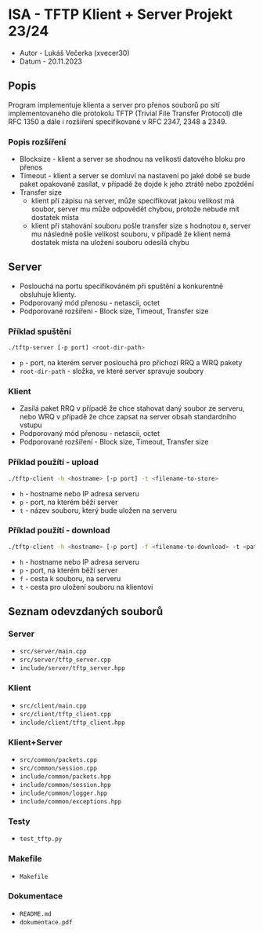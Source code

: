 # ISA - TFTP Klient + Server Projekt 23/24
- Autor - Lukáš Večerka (xvecer30)
- Datum - 20.11.2023

## Popis
Program implementuje klienta a server pro přenos souborů po sítí implementovaného dle protokolu TFTP (Trivial File Transfer Protocol) dle RFC 1350 a dále i rozšiření specifikované v RFC 2347, 2348 a 2349.

### Popis rozšíření
- Blocksize - klient a server se shodnou na velikosti datového bloku pro přenos
- Timeout - klient a server se domluví na nastavení po jaké době se bude paket opakovaně zasílat, v případě že dojde k jeho ztrátě nebo zpoždění
- Transfer size 
    - klient při zápisu na server, může specifikovat jakou velikost má soubor, server mu může odpovědět chybou, protože nebude mít dostatek místa
    - klient při stahování souboru pošle transfer size s hodnotou `0`, server mu následně pošle velikost souboru, v případě že klient nemá dostatek místa na uložení souboru odesílá chybu

## Server
- Poslouchá na portu specifikováném při spuštění a konkurentně obsluhuje klienty.
- Podporovaný mód přenosu - netascii, octet
- Podporované rozšíření - Block size, Timeout, Transfer size

### Příklad spuštění
```bash
./tftp-server [-p port] <root-dir-path>
```
- `p` - port, na kterém server poslouchá pro příchozí RRQ a WRQ pakety
- `root-dir-path` - složka, ve které server spravuje soubory

### Klient
- Zasílá paket RRQ v případě že chce stahovat daný soubor ze serveru, nebo WRQ v případě že chce zapsat na server obsah standardního vstupu
- Podporovaný mód přenosu - netascii, octet
- Podporované rozšíření - Block size, Timeout, Transfer size

### Příklad použítí - upload
```bash
./tftp-client -h <hostname> [-p port] -t <filename-to-store>
```
- `h` - hostname nebo IP adresa serveru
- `p` - port, na kterém běží server
- `t` - název souboru, který bude uložen na serveru

### Příklad použítí - download
```bash
./tftp-client -h <hostname> [-p port] -f <filename-to-download> -t <path-to-store> 
```
- `h` - hostname nebo IP adresa serveru
- `p` - port, na kterém běží server
- `f` - cesta k souboru, na serveru
- `t` - cesta pro uložení souboru na klientovi

## Seznam odevzdaných souborů
### Server
- `src/server/main.cpp`
- `src/server/tftp_server.cpp`
- `include/server/tftp_server.hpp`
### Klient
- `src/client/main.cpp`
- `src/client/tftp_client.cpp`
- `include/client/tftp_client.hpp`
### Klient+Server
- `src/common/packets.cpp`
- `src/common/session.cpp`
- `include/common/packets.hpp`
- `include/common/session.hpp`
- `include/common/logger.hpp`
- `include/common/exceptions.hpp`

### Testy
- `test_tftp.py`

### Makefile
- `Makefile`

### Dokumentace
- `README.md`
- `dokumentace.pdf`